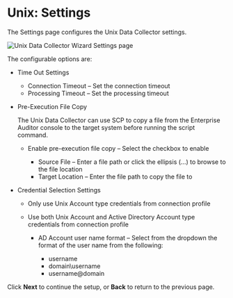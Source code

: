 # Unix: Settings

The Settings page configures the Unix Data Collector settings.

![Unix Data Collector Wizard Settings page](/img/versioned_docs/activitymonitor_7.1/config/dellpowerscale/settings.webp)

The configurable options are:

- Time Out Settings

  - Connection Timeout – Set the connection timeout
  - Processing Timeout – Set the processing timeout

- Pre-Execution File Copy

  The Unix Data Collector can use SCP to copy a file from the Enterprise Auditor console to the
  target system before running the script command.

  - Enable pre-execution file copy – Select the checkbox to enable

    - Source File – Enter a file path or click the ellipsis (…) to browse to the file location
    - Target Location – Enter the file path to copy the file to

- Credential Selection Settings

  - Only use Unix Account type credentials from connection profile
  - Use both Unix Account and Active Directory Account type credentials from connection profile

    - AD Account user name format – Select from the dropdown the format of the user name from
      the following:

      - username
      - domain\username
      - username@domain

Click **Next** to continue the setup, or **Back** to return to the previous page.
